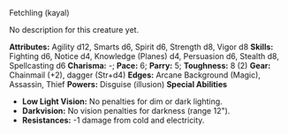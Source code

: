 Fetchling (kayal)

No description for this creature yet.

**Attributes:** Agility d12, Smarts d6, Spirit d6, Strength d8, Vigor
d8
**Skills:** Fighting d6, Notice d4, Knowledge (Planes) d4, Persuasion
d6, Stealth d8, Spellcasting d6
**Charisma:** -; **Pace:** 6; **Parry:** 5; **Toughness:** 8 (2)
**Gear:** Chainmail (+2), dagger (Str+d4)
**Edges:** Arcane Background (Magic), Assassin, Thief
**Powers:** Disguise (illusion)
**Special Abilities**
- **Low Light Vision:** No penalties for dim or dark lighting.
- **Darkvision:** No vision penalties for darkness (range 12").
- **Resistances:** -1 damage from cold and electricity.

